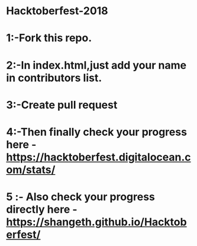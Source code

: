 # Hacktoberfest-2018
# 1:-Fork this repo.
# 2:-In index.html,just add your name in contributors list.
# 3:-Create pull request
# 4:-Then finally check your progress here - https://hacktoberfest.digitalocean.com/stats/
# 5 :- Also check your progress directly here - https://shangeth.github.io/Hacktoberfest/

